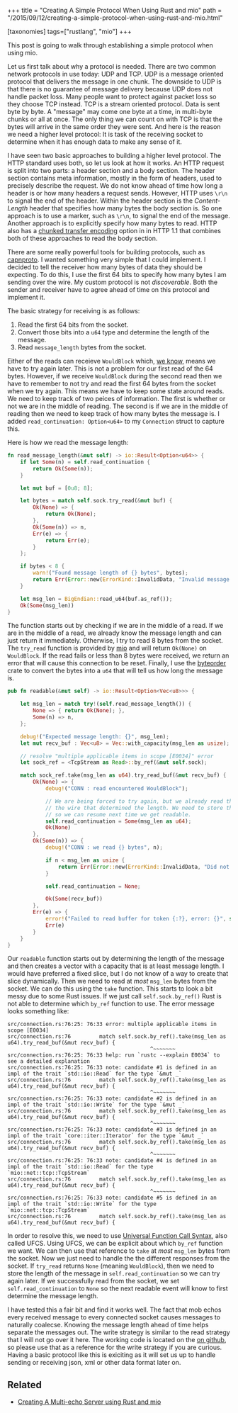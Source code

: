 +++
title = "Creating A Simple Protocol When Using Rust and mio"
path = "/2015/09/12/creating-a-simple-protocol-when-using-rust-and-mio.html"

[taxonomies]
tags=["rustlang", "mio"]
+++

This post is going to walk through establishing a simple protocol when using mio.

Let us first talk about why a protocol is needed. There are two common network protocols in use today: UDP and TCP. UDP is a message oriented protocol that delivers the message in one chunk. The downside to UDP is that there is no guarantee of message delivery because UDP does not handle packet loss. Many people want to protect against packet loss so they choose TCP instead. TCP is a stream oriented protocol. Data is sent byte by byte. A "message" may come one byte at a time, in multi-byte chunks or all at once. The only thing we can count on with TCP is that the bytes will arrive in the same order they were sent. And here is the reason we need a higher level protocol: It is task of the receiving socket to determine when it has enough data to make any sense of it.

I have seen two basic approaches to building a higher level protocol. The HTTP standard uses both, so let us look at how it works. An HTTP request is split into two parts: a header section and a body section. The header section contains meta information, mostly in the form of headers, used to precisely describe the request. We do not know ahead of time how long a header is or how many headers a request sends. However, HTTP uses `\r\n` to signal the end of the header. Within the header section is the _Content-Length_ header that specifies how many bytes the body section is. So one approach is to use a marker, such as `\r\n`, to signal the end of the message. Another approach is to explicitly specify how many bytes to read. HTTP also has a [chunked transfer encoding][chunked transfer encoding] option in in HTTP 1.1 that combines both of these approaches to read the body section.

There are some really powerful tools for building protocols, such as [capnproto][capnproto]. I wanted something very simple that I could implement. I decided to tell the receiver how many bytes of data they should be expecting. To do this, I use the first 64 bits to specify how many bytes I am sending over the wire. My custom protocol is not _discoverable_. Both the sender and receiver have to agree ahead of time on this protocol and implement it.

The basic strategy for receiving is as follows:

   1. Read the first 64 bits from the socket.
   1. Convert those bits into a `u64` type and determine the length of the message.
   1. Read `message_length` bytes from the socket.

Either of the reads can receieve `WouldBlock` which, [we know][previous post on WouldBlock], means we have to try again later. This is not a problem for our first read of the 64 bytes. However, if we receive `WouldBlock` during the second read then we have to remember to not try and read the first 64 bytes from the socket when we try again. This means we have to keep some state around reads. We need to keep track of two peices of information. The first is whether or not we are in the middle of reading. The second is if we are in the middle of reading then we need to keep track of how many bytes the message is. I added `read_continuation: Option<u64>` to my `Connection` struct to capture this.

Here is how we read the message length:

```rust
fn read_message_length(&mut self) -> io::Result<Option<u64>> {
    if let Some(n) = self.read_continuation {
        return Ok(Some(n));
    }

    let mut buf = [0u8; 8];

    let bytes = match self.sock.try_read(&mut buf) {
        Ok(None) => {
            return Ok(None);
        },
        Ok(Some(n)) => n,
        Err(e) => {
            return Err(e);
        }
    };

    if bytes < 8 {
        warn!("Found message length of {} bytes", bytes);
        return Err(Error::new(ErrorKind::InvalidData, "Invalid message length"));
    }

    let msg_len = BigEndian::read_u64(buf.as_ref());
    Ok(Some(msg_len))
}

```

The function starts out by checking if we are in the middle of a read. If we are in the middle of a read, we already know the message length and can just return it immediately. Otherwise, I try to read 8 bytes from the socket. The `try_read` function is provided by [mio][mio-try_read] and will return `Ok(None)` on `WouldBlock`. If the read fails or less than 8 bytes were received, we return an error that will cause this connection to be reset. Finally, I use the [byteorder][byteorder] crate to convert the bytes into a `u64` that will tell us how long the message is.


```rust
pub fn readable(&mut self) -> io::Result<Option<Vec<u8>>> {

    let msg_len = match try!(self.read_message_length()) {
        None => { return Ok(None); },
        Some(n) => n,
    };

    debug!("Expected message length: {}", msg_len);
    let mut recv_buf : Vec<u8> = Vec::with_capacity(msg_len as usize);

    // resolve "multiple applicable items in scope [E0034]" error
    let sock_ref = <TcpStream as Read>::by_ref(&mut self.sock);

    match sock_ref.take(msg_len as u64).try_read_buf(&mut recv_buf) {
        Ok(None) => {
            debug!("CONN : read encountered WouldBlock");

            // We are being forced to try again, but we already read the two bytes off of
            // the wire that determined the length. We need to store the message length
            // so we can resume next time we get readable.
            self.read_continuation = Some(msg_len as u64);
            Ok(None)
        },
        Ok(Some(n)) => {
            debug!("CONN : we read {} bytes", n);

            if n < msg_len as usize {
                return Err(Error::new(ErrorKind::InvalidData, "Did not read enough bytes"));
            }

            self.read_continuation = None;

            Ok(Some(recv_buf))
        },
        Err(e) => {
            error!("Failed to read buffer for token {:?}, error: {}", self.token, e);
            Err(e)
        }
    }
}
```

Our `readable` function starts out by determining the length of the message and then creates a vector with a capacity that is at least message length. I would have preferred a fixed slice, but I do not know of a way to create that slice dynamically. Then we need to read at _most_ `msg_len` bytes from the socket. We can do this using the `take` function. This starts to look a bit messy due to some Rust issues. If we just call `self.sock.by_ref()` Rust is not able to determine which `by_ref` function to use. The error message looks something like:

```
src/connection.rs:76:25: 76:33 error: multiple applicable items in scope [E0034]
src/connection.rs:76         match self.sock.by_ref().take(msg_len as u64).try_read_buf(&mut recv_buf) {
                                             ^~~~~~~~
src/connection.rs:76:25: 76:33 help: run `rustc --explain E0034` to see a detailed explanation
src/connection.rs:76:25: 76:33 note: candidate #1 is defined in an impl of the trait `std::io::Read` for the type `&mut _`
src/connection.rs:76         match self.sock.by_ref().take(msg_len as u64).try_read_buf(&mut recv_buf) {
                                             ^~~~~~~~
src/connection.rs:76:25: 76:33 note: candidate #2 is defined in an impl of the trait `std::io::Write` for the type `&mut _`
src/connection.rs:76         match self.sock.by_ref().take(msg_len as u64).try_read_buf(&mut recv_buf) {
                                             ^~~~~~~~
src/connection.rs:76:25: 76:33 note: candidate #3 is defined in an impl of the trait `core::iter::Iterator` for the type `&mut _`
src/connection.rs:76         match self.sock.by_ref().take(msg_len as u64).try_read_buf(&mut recv_buf) {
                                             ^~~~~~~~
src/connection.rs:76:25: 76:33 note: candidate #4 is defined in an impl of the trait `std::io::Read` for the type `mio::net::tcp::TcpStream`
src/connection.rs:76         match self.sock.by_ref().take(msg_len as u64).try_read_buf(&mut recv_buf) {
                                             ^~~~~~~~
src/connection.rs:76:25: 76:33 note: candidate #5 is defined in an impl of the trait `std::io::Write` for the type `mio::net::tcp::TcpStream`
src/connection.rs:76         match self.sock.by_ref().take(msg_len as u64).try_read_buf(&mut recv_buf) {
```

In order to resolve this, we need to use [Universal Function Call Syntax][UFCS], also called UFCS. Using UFCS, we can be explicit about which `by_ref` function we want. We can then use that reference to `take` at _most_ `msg_len` bytes from the socket. Now we just need to handle the the different responses from the socket. If `try_read` returns `None` (meaning `WouldBlock`), then we need to store the length of the message in `self.read_continuation` so we can try again later. If we successfully read from the socket, we set `self.read_continuation` to `None` so the next readable event will know to first determine the message length.

I have tested this a fair bit and find it works well. The fact that mob echos every received message to every connected socket causes messages to naturally coalecse. Knowing the message length ahead of time helps separate the messages out. The write strategy is similar to the read strategy that I will not go over it here. The working code is located on the [on github][protocol-branch], so please use that as a reference for the write strategy if you are curious. Having a basic protocol like this is exiciting as it will set us up to handle sending or receiving json, xml or other data format later on.

## Related

   * [Creating A Multi-echo Server using Rust and mio][related post]


[chunked transfer encoding]: https://en.wikipedia.org/wiki/Chunked_transfer_encoding
[capnproto]: https://capnproto.org/
[previous post on WouldBlock]: /2015/07/12/my-basic-understanding-of-mio-and-async-io.html#i-would-block-you
[mio-try_read]: https://github.com/carllerche/mio/blob/272fb3d06e8f7134c9611e1877b3ff71642ced67/src/io.rs#L57
[byteorder]: https://crates.io/crates/byteorder
[UFCS]: https://doc.rust-lang.org/book/ufcs.html
[protocol-branch]: https://github.com/hjr3/mob/tree/protocol-blog-post
[related post]: /2015/07/12/my-basic-understanding-of-mio-and-async-io.html

